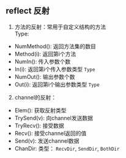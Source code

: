 ## reflect 反射  

1. 方法的反射：常用于自定义结构的方法    
Type:  
+ NumMethod(): 返回方法集的数目  
+ Method(i): 返回第i个方法  
+ NumIn(): 传入参数个数 
+ In(i): 返回第i个传入参数类型 `Type`      
+ NumOut(): 输出参数个数  
+ Out(i): 返回第i个输出参数类型 `Type`  

2. channel的反射：   
+ Elem(): 获取反射类型 
+ TrySend(v): 向channel发送数据  
+ TryRecv(): 接受数据 
+ Recv(): 接受channel返回的值  
+ Send(v): 发送channel数据 
+ ChanDir: 类型： `RecvDir`, `SendDir`, `BothDir`  


